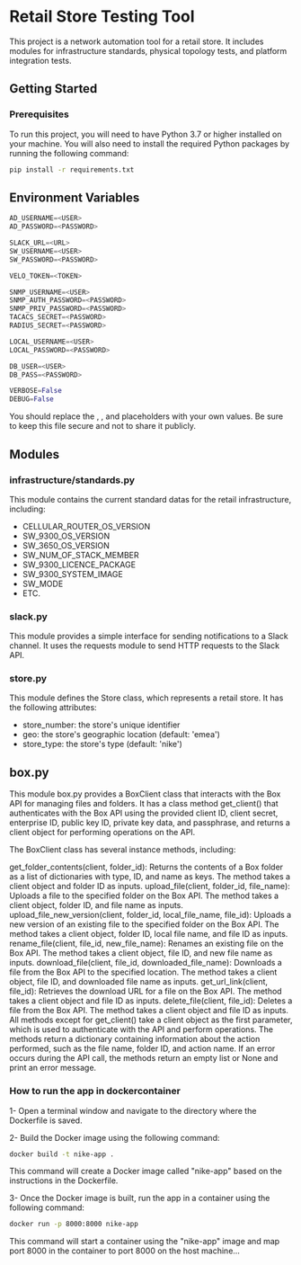 # Retail Store Testing Tool

This project is a network automation tool for a retail store. It includes modules for infrastructure standards, physical topology tests, and platform integration tests.

## Getting Started

### Prerequisites

To run this project, you will need to have Python 3.7 or higher installed on your machine. You will also need to install the required Python packages by running the following command:

```bash
pip install -r requirements.txt

```

## Environment Variables

```python
AD_USERNAME=<USER>
AD_PASSWORD=<PASSWORD>

SLACK_URL=<URL>
SW_USERNAME=<USER>
SW_PASSWORD=<PASSWORD>

VELO_TOKEN=<TOKEN>

SNMP_USERNAME=<USER>
SNMP_AUTH_PASSWORD=<PASSWORD>
SNMP_PRIV_PASSWORD=<PASSWORD>
TACACS_SECRET=<PASSWORD>
RADIUS_SECRET=<PASSWORD>

LOCAL_USERNAME=<USER>
LOCAL_PASSWORD=<PASSWORD>

DB_USER=<USER>
DB_PASS=<PASSWORD>

VERBOSE=False
DEBUG=False

```
You should replace the <USER>, <PASSWORD>, and <URL> placeholders with your own values. Be sure to keep this file secure and not to share it publicly.

## Modules

### infrastructure/standards.py

This module contains the current standard datas for the retail infrastructure, including:

- CELLULAR_ROUTER_OS_VERSION
- SW_9300_OS_VERSION
- SW_3650_OS_VERSION
- SW_NUM_OF_STACK_MEMBER
- SW_9300_LICENCE_PACKAGE
- SW_9300_SYSTEM_IMAGE
- SW_MODE
- ETC.

### slack.py
This module provides a simple interface for sending notifications to a Slack channel. It uses the requests module to send HTTP requests to the Slack API.

### store.py
This module defines the Store class, which represents a retail store. It has the following attributes:

- store_number: the store's unique identifier
- geo: the store's geographic location (default: 'emea')
- store_type: the store's type (default: 'nike')

## box.py
This module box.py provides a BoxClient class that interacts with the Box API for managing files and folders. It has a class method get_client() that authenticates with the Box API using the provided client ID, client secret, enterprise ID, public key ID, private key data, and passphrase, and returns a client object for performing operations on the API.

The BoxClient class has several instance methods, including:

get_folder_contents(client, folder_id): Returns the contents of a Box folder as a list of dictionaries with type, ID, and name as keys. The method takes a client object and folder ID as inputs.
upload_file(client, folder_id, file_name): Uploads a file to the specified folder on the Box API. The method takes a client object, folder ID, and file name as inputs.
upload_file_new_version(client, folder_id, local_file_name, file_id): Uploads a new version of an existing file to the specified folder on the Box API. The method takes a client object, folder ID, local file name, and file ID as inputs.
rename_file(client, file_id, new_file_name): Renames an existing file on the Box API. The method takes a client object, file ID, and new file name as inputs.
download_file(client, file_id, downloaded_file_name): Downloads a file from the Box API to the specified location. The method takes a client object, file ID, and downloaded file name as inputs.
get_url_link(client, file_id): Retrieves the download URL for a file on the Box API. The method takes a client object and file ID as inputs.
delete_file(client, file_id): Deletes a file from the Box API. The method takes a client object and file ID as inputs.
All methods except for get_client() take a client object as the first parameter, which is used to authenticate with the API and perform operations. The methods return a dictionary containing information about the action performed, such as the file name, folder ID, and action name. If an error occurs during the API call, the methods return an empty list or None and print an error message.
### How to run the app in dockercontainer

1- Open a terminal window and navigate to the directory where the Dockerfile is saved.

2- Build the Docker image using the following command:

```bash
docker build -t nike-app .

```
This command will create a Docker image called "nike-app" based on the instructions in the Dockerfile.

3- Once the Docker image is built, run the app in a container using the following command:

```bash
docker run -p 8000:8000 nike-app

```
This command will start a container using the "nike-app" image and map port 8000 in the container to port 8000 on the host machine...


